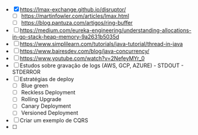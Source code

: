 - [x] https://lmax-exchange.github.io/disruptor/
	- [ ] https://martinfowler.com/articles/lmax.html
	- [ ] https://blog.pantuza.com/artigos/ring-buffer
- [ ] https://medium.com/eureka-engineering/understanding-allocations-in-go-stack-heap-memory-9a2631b5035d
- [ ] https://www.simplilearn.com/tutorials/java-tutorial/thread-in-java
- [ ] https://www.bairesdev.com/blog/java-concurrency/
- [ ] https://www.youtube.com/watch?v=2NefeyMYr_0
- [ ] Estudos sobre gravação de logs (AWS, GCP, AZURE) - STDOUT - STDERROR
- [ ] Estratégias de deploy
	- [ ] Blue green
	- [ ] Reckless Deployment
	- [ ] Rolling Upgrade
	- [ ] Canary Deployment
	- [ ] Versioned Deployment
- [ ] Criar um exemplo de CQRS
- [ ] 